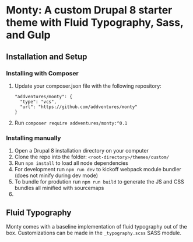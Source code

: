 # Monty: A custom Drupal 8 starter theme with Fluid Typography, Sass, and Gulp

## Installation and Setup

### Installing with Composer

  1. Update your composer.json file with the following repository:
      ```
      "addventures/monty": {
        "type": "vcs",
        "url": "https://github.com/addventures/monty"
      }
      ```
  2. Run `composer require addventures/monty:^0.1`


### Installing manually

  1. Open a Drupal 8 installation directory on your computer
  2. Clone the repo into the folder: `<root-directory>/themes/custom/`
  3. Run `npm install` to load all node dependencies
  4. For development run `npm run dev` to kickoff webpack module bundler (does not minify during dev mode)
  5. To bundle for prodution run `npm run build` to generate the JS and CSS bundles all minified with sourcemaps
  6. 




## Fluid Typography
  Monty comes with a baseline implementation of fluid typography out of the box. Customizations can be made in the `_typography.scss` SASS module.